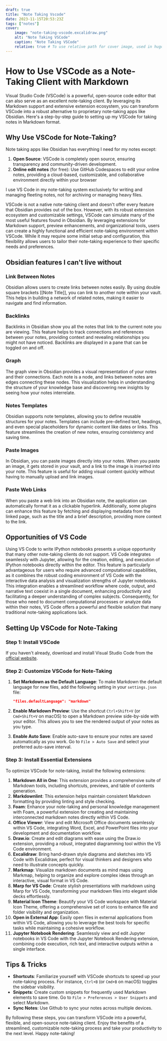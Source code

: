```yaml
---
draft: true
title: "Note Taking Vscode"
date: 2023-11-15T20:53:23Z
tags: ["notes"]
cover:
    image: "note-taking-vscode.excalidraw.png"
    alt: "Note Taking VSCode"
    caption: "Note Taking VSCode"
    relative: true # To use relative path for cover image, used in hugo Page-bundles
---
```

# How to Use VSCode as a Note-Taking Client with Markdown

Visual Studio Code (VSCode) is a powerful, open-source code editor that can also serve as an excellent note-taking client. By leveraging its Markdown support and extensive extension ecosystem, you can transform VSCode into a robust alternative to proprietary note-taking apps like Obsidian. Here's a step-by-step guide to setting up my VSCode for taking notes in Markdown format.

## Why Use VSCode for Note-Taking?

Note taking apps like Obsidian has everything I need for my notes except:

1. **Open Source**: VSCode is completely open source, ensuring transparency and community-driven development.
2. **Online edit notes** (for free): Use GitHub Codespaces to edit your online notes, providing a cloud-based, customizable, and collaborative environment directly within your browser

I use VS Code in my note-taking system exclusively for writing and managing fleeting notes, not for archiving or managing heavy files.

VSCode is not a native note-taking client and doesn't offer every feature that Obsidian provides out of the box. However, with its robust extension ecosystem and customizable settings, VSCode can simulate many of the most useful features found in Obsidian. By leveraging extensions for Markdown support, preview enhancements, and organizational tools, users can create a highly functional and efficient note-taking environment within VSCode. While it may require some initial setup and configuration, this flexibility allows users to tailor their note-taking experience to their specific needs and preferences.

## Obsidian features I can't live without

### Link Between Notes

Obsidian allows users to create links between notes easily. By using double square brackets [[Note Title]], you can link to another note within your vault. This helps in building a network of related notes, making it easier to navigate and find information.

### Backlinks

Backlinks in Obsidian show you all the notes that link to the current note you are viewing. This feature helps to track connections and references between your notes, providing context and revealing relationships you might not have noticed. Backlinks are displayed in a pane that can be toggled on and off.

### Graph

The graph view in Obsidian provides a visual representation of your notes and their connections. Each note is a node, and links between notes are edges connecting these nodes. This visualization helps in understanding the structure of your knowledge base and discovering new insights by seeing how your notes interrelate.

### Notes Templates

Obsidian supports note templates, allowing you to define reusable structures for your notes. Templates can include pre-defined text, headings, and even special placeholders for dynamic content like dates or links. This feature streamlines the creation of new notes, ensuring consistency and saving time.

### Paste Images

In Obsidian, you can paste images directly into your notes. When you paste an image, it gets stored in your vault, and a link to the image is inserted into your note. This feature is useful for adding visual content quickly without having to manually upload and link images.

### Paste Web Links

When you paste a web link into an Obsidian note, the application can automatically format it as a clickable hyperlink. Additionally, some plugins can enhance this feature by fetching and displaying metadata from the linked page, such as the title and a brief description, providing more context to the link.

## Opportunities of VS Code

Using VS Code to write IPython notebooks presents a unique opportunity that many other note-taking clients do not support. VS Code integrates seamlessly with Jupyter, allowing for the creation, editing, and execution of IPython notebooks directly within the editor. This feature is particularly advantageous for users who require advanced computational capabilities, as it combines the robust coding environment of VS Code with the interactive data analysis and visualization strengths of Jupyter notebooks. This integration enables a streamlined workflow where code, output, and narrative text coexist in a single document, enhancing productivity and facilitating a deeper understanding of complex subjects. Consequently, for those who need to document computational processes or analyze data within their notes, VS Code offers a powerful and flexible solution that many traditional note-taking applications lack.

## Setting Up VSCode for Note-Taking

### Step 1: Install VSCode

If you haven't already, download and install Visual Studio Code from the [official website](https://code.visualstudio.com/).

### Step 2: Customize VSCode for Note-Taking

1. **Set Markdown as the Default Language**: To make Markdown the default language for new files, add the following setting in your `settings.json` file:

   ```json
   "files.defaultLanguage": "markdown"
   ```
2. **Enable Markdown Preview**: Use the shortcut `Ctrl+Shift+V` (or `Cmd+Shift+V` on macOS) to open a Markdown preview side-by-side with your editor. This allows you to see the rendered output of your notes as you type.
3. **Enable Auto Save**: Enable auto-save to ensure your notes are saved automatically as you work. Go to `File > Auto Save` and select your preferred auto-save interval.

### Step 3: Install Essential Extensions

To optimize VSCode for note-taking, install the following extensions:

1. **Markdown All in One**: This extension provides a comprehensive suite of Markdown tools, including shortcuts, previews, and table of contents generation.
2. **Markdownlint**: This extension helps maintain consistent Markdown formatting by providing linting and style checking.
3. **Foam**: Enhance your note-taking and personal knowledge management with Foam, a powerful extension for creating and maintaining interconnected markdown notes directly within VS Code.
4. **Office Viewer**: View and edit Microsoft Office documents seamlessly within VS Code, integrating Word, Excel, and PowerPoint files into your development and documentation workflow.
5. **Draw.io**: Create and edit diagrams with ease using the Draw.io extension, providing a robust, integrated diagramming tool within the VS Code environment.
6. **Excalidraw**: Bring hand-drawn style diagrams and sketches into VS Code with Excalidraw, perfect for visual thinkers and designers who need to illustrate concepts quickly.
7. **Markmap**: Visualize markdown documents as mind maps using Markmap, helping to organize and explore complex ideas through an interactive, visual format in VS Code.
8. **Marp for VS Code**: Create stylish presentations with markdown using Marp for VS Code, transforming your markdown files into elegant slide decks effortlessly.
9. **Material Icon Theme**: Beautify your VS Code workspace with Material Icon Theme, offering a comprehensive set of icons to enhance file and folder visibility and organization.
10. **Open in External App**: Easily open files in external applications from within VS Code, allowing you to leverage the best tools for specific tasks while maintaining a cohesive workflow.
11. **Jupyter Notebook Rendering**: Seamlessly view and edit Jupyter notebooks in VS Code with the Jupyter Notebook Rendering extension, combining code execution, rich text, and interactive outputs within a single interface.

## Tips & Tricks

- **Shortcuts**: Familiarize yourself with VSCode shortcuts to speed up your note-taking process. For instance, `Ctrl+B` (or `Cmd+B` on macOS) toggles the sidebar visibility.
- **Snippets**: Create custom snippets for frequently used Markdown elements to save time. Go to `File > Preferences > User Snippets` and select Markdown.
- **Sync Notes**: Use Github to sync your notes across multiple devices.

By following these steps, you can transform VSCode into a powerful, flexible, and open-source note-taking client. Enjoy the benefits of a streamlined, customizable note-taking process and take your productivity to the next level. Happy note-taking!
